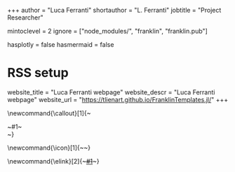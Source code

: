 +++
author = "Luca Ferranti"
shortauthor = "L. Ferranti"
jobtitle = "Project Researcher"

mintoclevel = 2
ignore = ["node_modules/", "franklin", "franklin.pub"]

hasplotly = false
hasmermaid = false

# RSS setup
website_title = "Luca Ferranti webpage"
website_descr = "Luca Ferranti webpage"
website_url   = "https://tlienart.github.io/FranklinTemplates.jl/"
+++

\newcommand{\callout}[1]{~~~<div class="alert alert-note"><div>~~~#1~~~</div></div>~~~}

\newcommand{\icon}[1]{~~~<i class="fas fa-~~~!#1~~~"></i>~~~}

\newcommand{\elink}[2]{~~~<a href="#2" target=_blank rel=noopener>#1</a>~~~}